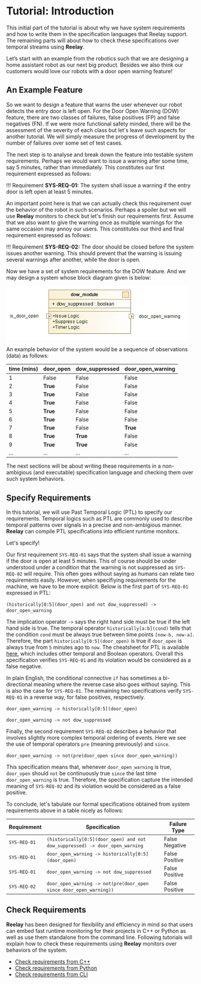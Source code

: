 # Tutorial: Introduction

This initial part of the tutorial is about why we have system requirements and how to write them in the specification languages that Reelay support. The remaining parts will about how to check these specifications over temporal streams using **Reelay**.

Let’s start with an example from the robotics such that we are designing a home assistant robot as our next big product. Besides we also think our customers would love our robots with a door open warning feature! 

## An Example Feature

So we want to design a feature that warns the user whenever our robot detects the entry door is left open. For the Door Open Warning (DOW) feature, there are two classes of failures, false positives (FP) and false negatives (FN). If we were more functional safety minded, there will be the assessment of the severity of each class but let's leave such aspects for another tutorial. We will simply measure the progress of development by the number of failures over some set of test cases.

The next step is to analyse and break down the feature into testable system requirements. Perhaps we would want to issue a warning after some time, say 5 minutes, rather than immediately. This constitutes our first requirement expressed as follows:

!!! Requirement
    **SYS-REQ-01:** The system shall issue a warning if the entry door is left open at least 5 minutes.

An important point here is that we can actually check this requirement over the behavior of the robot in such scenarios. Perhaps a spoiler but we will use **Reelay** monitors to check but let's finish our requirements first. Assume that we also want to give the warning once as multiple warnings for the same occasion may annoy our users. This constitutes our third and final requirement expressed as follows:

!!! Requirement
    **SYS-REQ-02:** The door should be closed before the system issues another warning. This should prevent that the warning is issuing several warnings after another, while the door is open.

Now we have a set of system requirements for the DOW feature. And we may design a system whose block diagram given is below:

![alt text](assets/gs_dow_diagram.png)

An example behavior of the system would be a sequence of observations (data) as follows: 

| time (mins) | door_open | dow_suppressed | door_open_warning |
|-------------|-----------|----------------|-------------------|
| 1 | False    | False | False |
| 2 | **True** | False | False |
| 3 | **True** | False | False |
| 4 | **True** | False | False |
| 5 | **True** | False | False |
| 6 | **True** | False | False |
| 7 | **True** | False | **True**  |
| 8 | **True** | **True**  | False |
| 9 | **True** | **True**  | False |
| ... | ...  | ...  | ... |

The next sections will be about writing these requirements in a non-ambigious (and executable) specification language and checking them over such system behaviors.

## Specify Requirements

In this tutorial, we will use Past Temporal Logic (PTL) to specify our requirements. Temporal logics such as PTL are commonly used to describe temporal patterns over signals in a precise and non-ambigious manner. **Reelay** can compile PTL specifications into efficient runtime monitors.

Let's specify!

Our first requirement `SYS-REQ-01` says that the system shall issue a warning if the door is open at least 5 minutes. This of course should be under understood under a condition that the warning is not suppressed as `SYS-REQ-02` will require. This often goes without saying as humans can relate two requirements easily. However, when specifiying requirements for the machine, we have to be more explicit. Below is the first part of `SYS-REQ-01` expressed in PTL:
```
(historically[0:5](door_open) and not dow_suppressed) -> door_open_warning
```
The implication operator `->` says the right hand side must be true if the left hand side is true. The temporal operator `historically[a:b](cond)` tells that the condition `cond` must be always true between time points `[now-b, now-a]`. Therefore, the part `historically[0:5](door_open)` is true if `door_open` is always true from `5` minutes ago to `now`. The cheatsheet for PTL is available [here](past_temporal_logic.md), which includes other temporal and Boolean operators. Overall this specification verifies `SYS-REQ-01` and its violation would be considered as a false negative. 

In plain English, the conditional connective `if` has sometimes a bi-directional meaning where the reverse case also goes without saying. This is also the case for `SYS-REQ-01`. The remaining two specifications verify `SYS-REQ-01` in a reverse way, for false positives, respectively. 
```
door_open_warning -> historically[0:5](door_open)
```
```
door_open_warning -> not dow_suppressed
```

Finally, the second requirement `SYS-REQ-02` describes a behavior that involves slightly more complex temporal ordering of events. Here we see the use of temporal operators `pre` (meaning previously) and `since`.
```
door_open_warning -> not(pre(door_open since door_open_warning))
```
This specification means that, whenever `door_open_warning` is true, `door_open` should `not` be continuously true `since` the last time `door_open_warning` is true. Therefore, the specification capture the intended meaning of `SYS-REQ-02` and its violation would be considered as a false positive.

To conclude, let's tabulate our formal specifications obtained from system requirements above in a table nicely as follows:

| Requirement  | Specification                                                                | Failure Type   |
|--------------|------------------------------------------------------------------------------|----------------|
| `SYS-REQ-01` | `(historically[0:5](door_open) and not dow_suppressed) -> door_open_warning` | False Negative |
| `SYS-REQ-01` | `door_open_warning -> historically[0:5](door_open)`                          | False Positive |
| `SYS-REQ-01` | `door_open_warning -> not dow_suppressed`                                    | False Positive |
| `SYS-REQ-02` | `door_open_warning -> not(pre(door_open since door_open_warning))`           | False Positive |


## Check Requirements

 **Reelay** has been designed for flexibility and efficiency in mind so that users can embed fast runtime monitoring for their projects in C++ or Python as well as use them standalone from the command line. Following tutorials will explain how to check these requirements using **Reelay** monitors over behaviors of the system. 

  * [Check requirements from C++](gs_cpp.md)
  * [Check requirements from Python](gs_python.md)
  * [Check requirements from CLI](gs_cli.md)



